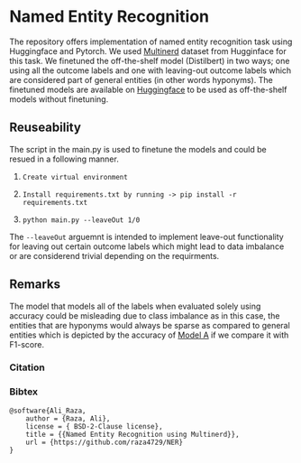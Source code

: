 # Named Entity Recognition

The repository offers implementation of named entity recognition task using Huggingface and Pytorch. We used [Multinerd](https://huggingface.co/datasets/Babelscape/multinerd?row=0) dataset from Hugginface for this task. We finetuned the off-the-shelf model (Distilbert) in two ways; one using all the outcome labels and one with leaving-out outcome labels which are considered part of general entities (in other words hyponyms).  The finetuned models are available on [Huggingface](https://huggingface.co/imrazaa) to be used as off-the-shelf models without finetuning. 

## Reuseability

The script in the main.py is used to finetune the models and could be resued in a following manner. 

1. ```Create virtual environment```

2. ```Install requirements.txt by running -> pip install -r requirements.txt```

3. ```python main.py --leaveOut 1/0```

The `--leaveOut` arguemnt is intended to implement leave-out functionality for leaving out certain outcome labels which might lead to data imbalance or are considerend trivial depending on the requirments.

## Remarks 

The model that models all of the labels when evaluated solely using accuracy could be misleading due to class imbalance as in this case, the entities that are hyponyms would always be sparse as compared to general entities which is depicted by the accuracy of [Model A](https://huggingface.co/imrazaa/named-entity-recognition-distilbert-A) if we compare it with F1-score.



### Citation 
### Bibtex
```
@software{Ali_Raza,
    author = {Raza, Ali},
    license = { BSD-2-Clause license},
    title = {{Named Entity Recognition using Multinerd}},
    url = {https://github.com/raza4729/NER}
}
```